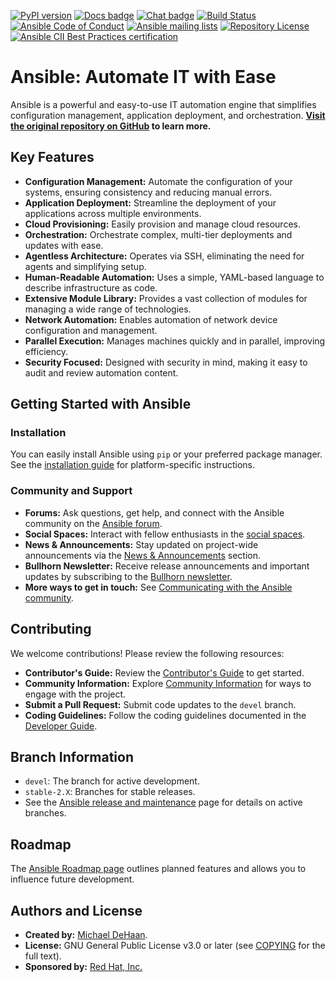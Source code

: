 [![PyPI version](https://img.shields.io/pypi/v/ansible-core.svg)](https://pypi.org/project/ansible-core)
[![Docs badge](https://img.shields.io/badge/docs-latest-brightgreen.svg)](https://docs.ansible.com/ansible/latest/)
[![Chat badge](https://img.shields.io/badge/chat-IRC-brightgreen.svg)](https://docs.ansible.com/ansible/devel/community/communication.html)
[![Build Status](https://dev.azure.com/ansible/ansible/_apis/build/status/CI?branchName=devel)](https://dev.azure.com/ansible/ansible/_build/latest?definitionId=20&branchName=devel)
[![Ansible Code of Conduct](https://img.shields.io/badge/code%20of%20conduct-Ansible-silver.svg)](https://docs.ansible.com/ansible/devel/community/code_of_conduct.html)
[![Ansible mailing lists](https://img.shields.io/badge/mailing%20lists-Ansible-orange.svg)](https://docs.ansible.com/ansible/devel/community/communication.html#mailing-list-information)
[![Repository License](https://img.shields.io/badge/license-GPL%20v3.0-brightgreen.svg)](COPYING)
[![Ansible CII Best Practices certification](https://bestpractices.coreinfrastructure.org/projects/2372/badge)](https://bestpractices.coreinfrastructure.org/projects/2372)

# Ansible: Automate IT with Ease

Ansible is a powerful and easy-to-use IT automation engine that simplifies configuration management, application deployment, and orchestration.  **[Visit the original repository on GitHub](https://github.com/ansible/ansible) to learn more.**

## Key Features

*   **Configuration Management:** Automate the configuration of your systems, ensuring consistency and reducing manual errors.
*   **Application Deployment:**  Streamline the deployment of your applications across multiple environments.
*   **Cloud Provisioning:** Easily provision and manage cloud resources.
*   **Orchestration:**  Orchestrate complex, multi-tier deployments and updates with ease.
*   **Agentless Architecture:** Operates via SSH, eliminating the need for agents and simplifying setup.
*   **Human-Readable Automation:** Uses a simple, YAML-based language to describe infrastructure as code.
*   **Extensive Module Library:** Provides a vast collection of modules for managing a wide range of technologies.
*   **Network Automation:** Enables automation of network device configuration and management.
*   **Parallel Execution:** Manages machines quickly and in parallel, improving efficiency.
*   **Security Focused:** Designed with security in mind, making it easy to audit and review automation content.

## Getting Started with Ansible

### Installation

You can easily install Ansible using `pip` or your preferred package manager.  See the [installation guide](https://docs.ansible.com/ansible/latest/installation_guide/intro_installation.html) for platform-specific instructions.

### Community and Support

*   **Forums:** Ask questions, get help, and connect with the Ansible community on the [Ansible forum](https://forum.ansible.com/c/help/6).
*   **Social Spaces:** Interact with fellow enthusiasts in the [social spaces](https://forum.ansible.com/c/chat/4).
*   **News & Announcements:** Stay updated on project-wide announcements via the [News & Announcements](https://forum.ansible.com/c/news/5) section.
*   **Bullhorn Newsletter:** Receive release announcements and important updates by subscribing to the [Bullhorn newsletter](https://docs.ansible.com/ansible/devel/community/communication.html#the-bullhorn).
*   **More ways to get in touch:** See [Communicating with the Ansible community](https://docs.ansible.com/ansible/devel/community/communication.html).

## Contributing

We welcome contributions!  Please review the following resources:

*   **Contributor's Guide:** Review the [Contributor's Guide](./.github/CONTRIBUTING.md) to get started.
*   **Community Information:** Explore [Community Information](https://docs.ansible.com/ansible/devel/community) for ways to engage with the project.
*   **Submit a Pull Request:** Submit code updates to the `devel` branch.
*   **Coding Guidelines:** Follow the coding guidelines documented in the [Developer Guide](https://docs.ansible.com/ansible/devel/dev_guide/).

## Branch Information

*   `devel`:  The branch for active development.
*   `stable-2.X`: Branches for stable releases.
*   See the [Ansible release and maintenance](https://docs.ansible.com/ansible/devel/reference_appendices/release_and_maintenance.html) page for details on active branches.

## Roadmap

The [Ansible Roadmap page](https://docs.ansible.com/ansible/devel/roadmap/) outlines planned features and allows you to influence future development.

## Authors and License

*   **Created by:** [Michael DeHaan](https://github.com/mpdehaan).
*   **License:** GNU General Public License v3.0 or later (see [COPYING](COPYING) for the full text).
*   **Sponsored by:** [Red Hat, Inc.](https://www.redhat.com)